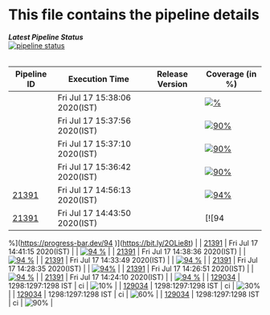 # This file contains the pipeline details 

***Latest Pipeline Status***</u><br>
[![pipeline status](https://gitlab.mayadata.io/litmuschaos/litmus-e2e/badges/litmus-portal/pipeline.svg)](https://gitlab.mayadata.io/litmuschaos/litmus-e2e/commits/generic)
<br><br>

| Pipeline ID |   Execution Time        | Release Version | Coverage (in %) |
|---------|---------------------------|--------------|--------------|
|     <a href= "https://gitlab.mayadata.io/litmuschaos/litmus-e2e/pipelines/"></a>           |  Fri Jul 17 15:38:06 2020(IST)           |   | [![%](https://progress-bar.dev/)](https://bit.ly/2OLie8t)  |
|     <a href= "https://gitlab.mayadata.io/litmuschaos/litmus-e2e/pipelines/"></a>           |  Fri Jul 17 15:37:56 2020(IST)           |   | [![90%](https://progress-bar.dev/90)](https://bit.ly/2OLie8t)  |
|     <a href= "https://gitlab.mayadata.io/litmuschaos/litmus-e2e/pipelines/"></a>           |  Fri Jul 17 15:37:10 2020(IST)           |   | [![90%](https://progress-bar.dev/90)](https://bit.ly/2OLie8t)  |
|     <a href= "https://gitlab.mayadata.io/litmuschaos/litmus-e2e/pipelines/"></a>           |  Fri Jul 17 15:36:42 2020(IST)           |   | [![90%](https://progress-bar.dev/90)](https://bit.ly/2OLie8t)  |
|     <a href= "https://gitlab.mayadata.io/litmuschaos/litmus-e2e/pipelines/21391">21391</a>           |  Fri Jul 17 14:56:13 2020(IST)           |   | [![94%](https://progress-bar.dev/94)](https://bit.ly/2OLie8t)  |
|     <a href= "https://gitlab.mayadata.io/litmuschaos/litmus-e2e/pipelines/21391">21391</a>           |  Fri Jul 17 14:43:50 2020(IST)           |   | [![94
%](https://progress-bar.dev/94
)](https://bit.ly/2OLie8t)  |
|     <a href= "https://gitlab.mayadata.io/litmuschaos/litmus-e2e/pipelines/21391">21391</a>           |  Fri Jul 17 14:41:15 2020(IST)           |   | [![94
%](https://progress-bar.dev/94
)](https://github.com/litmuschaos/litmus-e2e/blob/generic/.master-plan.yml)  |
|     <a href= "https://gitlab.mayadata.io/litmuschaos/litmus-e2e/pipelines/21391">21391</a>           |  Fri Jul 17 14:38:36 2020(IST)           |   | [![94
%](https://progress-bar.dev/94
)](https://github.com/litmuschaos/litmus-e2e/blob/generic/.master-plan.yml)  |
|     <a href= "https://gitlab.mayadata.io/litmuschaos/litmus-e2e/pipelines/21391">21391</a>           |  Fri Jul 17 14:33:49 2020(IST)           |   | [![94
%](https://progress-bar.dev/94
)](https://bit.ly/2OLie8t)  |
|     <a href= "https://gitlab.mayadata.io/litmuschaos/litmus-e2e/pipelines/21391">21391</a>           |  Fri Jul 17 14:28:35 2020(IST)           |   | [![94%](https://progress-bar.dev/94)](https://github.com/litmuschaos/litmus-e2e/blob/generic/.master-plan.yml)  |
|     <a href= "https://gitlab.mayadata.io/litmuschaos/litmus-e2e/pipelines/21391">21391</a>           |  Fri Jul 17 14:26:51 2020(IST)           |   | [![94
%](https://progress-bar.dev/94
)](https://github.com/litmuschaos/litmus-e2e/blob/generic/.master-plan.yml)  |
|     <a href= "https://gitlab.mayadata.io/litmuschaos/litmus-e2e/pipelines/21391">21391</a>           |  Fri Jul 17 14:24:10 2020(IST)           |   | [![94
%](https://progress-bar.dev/94
)]((https://github.com/litmuschaos/litmus-e2e/blob/generic/.master-plan.yml))  |
|     <a href= "https://gitlab.mayadata.io/litmuschaos/litmus-e2e/pipelines/129034">129034</a>           |  1298:1297:1298 IST           | ci  | ![10%](https://progress-bar.dev/10)  |
|     <a href= "https://gitlab.mayadata.io/litmuschaos/litmus-e2e/pipelines/129034">129034</a>           |  1298:1297:1298 IST           | ci  | ![30%](https://progress-bar.dev/30)  |
|     <a href= "https://gitlab.mayadata.io/litmuschaos/litmus-e2e/pipelines/129034">129034</a>           |  1298:1297:1298 IST           | ci  | ![60%](https://progress-bar.dev/60)  |
|    <a href= "https://gitlab.mayadata.io/litmuschaos/litmus-e2e/pipelines/129034">129034</a>   |  1298:1297:1298 IST           |  ci     |  ![90%](https://progress-bar.dev/90)     |
